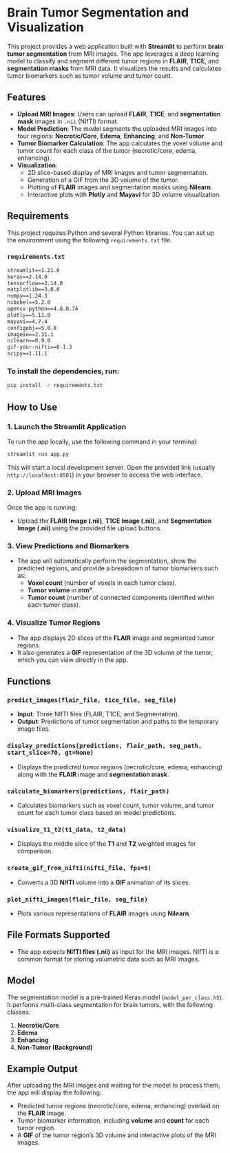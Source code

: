 

# Brain Tumor Segmentation and Visualization

This project provides a web application built with **Streamlit** to perform **brain tumor segmentation** from MRI images. The app leverages a deep learning model to classify and segment different tumor regions in **FLAIR**, **T1CE**, and **segmentation masks** from MRI data. It visualizes the results and calculates tumor biomarkers such as tumor volume and tumor count.

## Features

- **Upload MRI Images**: Users can upload **FLAIR**, **T1CE**, and **segmentation mask** images in `.nii` (NIfTI) format.
- **Model Prediction**: The model segments the uploaded MRI images into four regions: **Necrotic/Core**, **Edema**, **Enhancing**, and **Non-Tumor**.
- **Tumor Biomarker Calculation**: The app calculates the voxel volume and tumor count for each class of the tumor (necrotic/core, edema, enhancing).
- **Visualization**: 
  - 2D slice-based display of MRI images and tumor segmentation.
  - Generation of a GIF from the 3D volume of the tumor.
  - Plotting of **FLAIR** images and segmentation masks using **Nilearn**.
  - Interactive plots with **Plotly** and **Mayavi** for 3D volume visualization.

## Requirements

This project requires Python and several Python libraries. You can set up the environment using the following `requirements.txt` file.

### `requirements.txt`

```txt
streamlit==1.21.0
keras==2.14.0
tensorflow==2.14.0
matplotlib==3.8.0
numpy==1.24.3
nibabel==5.2.0
opencv-python==4.8.0.74
plotly==5.11.0
mayavi==4.7.4
configobj==5.0.8
imageio==2.31.1
nilearn==0.9.0
gif-your-nifti==0.1.3
scipy==1.11.1
```

### To install the dependencies, run:

```bash
pip install -r requirements.txt
```

## How to Use

### 1. Launch the Streamlit Application
To run the app locally, use the following command in your terminal:

```bash
streamlit run app.py
```

This will start a local development server. Open the provided link (usually `http://localhost:8501`) in your browser to access the web interface.

### 2. Upload MRI Images
Once the app is running:
- Upload the **FLAIR Image (.nii)**, **T1CE Image (.nii)**, and **Segmentation Image (.nii)** using the provided file upload buttons.
  
### 3. View Predictions and Biomarkers
- The app will automatically perform the segmentation, show the predicted regions, and provide a breakdown of tumor biomarkers such as:
  - **Voxel count** (number of voxels in each tumor class).
  - **Tumor volume** in **mm³**.
  - **Tumor count** (number of connected components identified within each tumor class).

### 4. Visualize Tumor Regions
- The app displays 2D slices of the **FLAIR** image and segmented tumor regions.
- It also generates a **GIF** representation of the 3D volume of the tumor, which you can view directly in the app.

## Functions

### `predict_images(flair_file, t1ce_file, seg_file)`
- **Input**: Three NIfTI files (FLAIR, T1CE, and Segmentation).
- **Output**: Predictions of tumor segmentation and paths to the temporary image files.

### `display_predictions(predictions, flair_path, seg_path, start_slice=70, gt=None)`
- Displays the predicted tumor regions (necrotic/core, edema, enhancing) along with the **FLAIR** image and **segmentation mask**.

### `calculate_biomarkers(predictions, flair_path)`
- Calculates biomarkers such as voxel count, tumor volume, and tumor count for each tumor class based on model predictions.

### `visualize_t1_t2(t1_data, t2_data)`
- Displays the middle slice of the **T1** and **T2** weighted images for comparison.

### `create_gif_from_nifti(nifti_file, fps=5)`
- Converts a 3D **NIfTI** volume into a **GIF** animation of its slices.

### `plot_nifti_images(flair_file, seg_file)`
- Plots various representations of **FLAIR** images using **Nilearn**.

## File Formats Supported
- The app expects **NIfTI files (.nii)** as input for the MRI images. NIfTI is a common format for storing volumetric data such as MRI images.

## Model

The segmentation model is a pre-trained Keras model (`model_per_class.h5`). It performs multi-class segmentation for brain tumors, with the following classes:

1. **Necrotic/Core**
2. **Edema**
3. **Enhancing**
4. **Non-Tumor (Background)**

## Example Output

After uploading the MRI images and waiting for the model to process them, the app will display the following:
- Predicted tumor regions (necrotic/core, edema, enhancing) overlaid on the **FLAIR** image.
- Tumor biomarker information, including **volume** and **count** for each tumor region.
- A **GIF** of the tumor region’s 3D volume and interactive plots of the MRI images.



